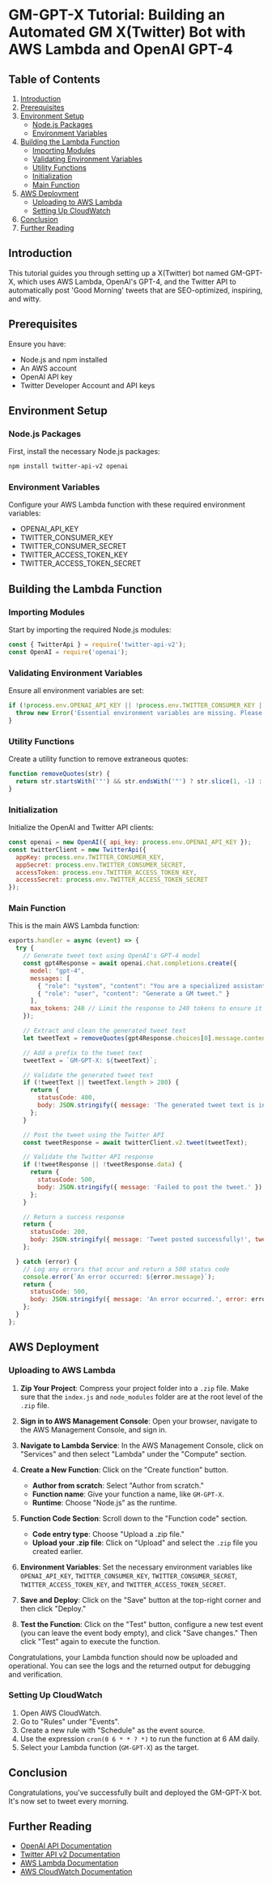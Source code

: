 # GM-GPT-X Tutorial: Building an Automated GM X(Twitter) Bot with AWS Lambda and OpenAI GPT-4

## Table of Contents

1. [Introduction](#introduction)
2. [Prerequisites](#prerequisites)
3. [Environment Setup](#environment-setup)
    - [Node.js Packages](#nodejs-packages)
    - [Environment Variables](#environment-variables)
4. [Building the Lambda Function](#building-the-lambda-function)
    - [Importing Modules](#importing-modules)
    - [Validating Environment Variables](#validating-environment-variables)
    - [Utility Functions](#utility-functions)
    - [Initialization](#initialization)
    - [Main Function](#main-function)
5. [AWS Deployment](#aws-deployment)
    - [Uploading to AWS Lambda](#uploading-to-aws-lambda)
    - [Setting Up CloudWatch](#setting-up-cloudwatch)
6. [Conclusion](#conclusion)
7. [Further Reading](#further-reading)

## Introduction

This tutorial guides you through setting up a X(Twitter) bot named GM-GPT-X, which uses AWS Lambda, OpenAI's GPT-4, and the Twitter API to automatically post 'Good Morning' tweets that are SEO-optimized, inspiring, and witty.

## Prerequisites

Ensure you have:

- Node.js and npm installed
- An AWS account
- OpenAI API key
- Twitter Developer Account and API keys

## Environment Setup

### Node.js Packages

First, install the necessary Node.js packages:

```bash
npm install twitter-api-v2 openai
```

### Environment Variables

Configure your AWS Lambda function with these required environment variables:

- OPENAI_API_KEY
- TWITTER_CONSUMER_KEY
- TWITTER_CONSUMER_SECRET
- TWITTER_ACCESS_TOKEN_KEY
- TWITTER_ACCESS_TOKEN_SECRET

## Building the Lambda Function

### Importing Modules

Start by importing the required Node.js modules:

```javascript
const { TwitterApi } = require('twitter-api-v2');
const OpenAI = require('openai');
```

### Validating Environment Variables

Ensure all environment variables are set:

```javascript
if (!process.env.OPENAI_API_KEY || !process.env.TWITTER_CONSUMER_KEY || !process.env.TWITTER_CONSUMER_SECRET || !process.env.TWITTER_ACCESS_TOKEN_KEY || !process.env.TWITTER_ACCESS_TOKEN_SECRET) {
  throw new Error('Essential environment variables are missing. Please check your configuration.');
}
```

### Utility Functions

Create a utility function to remove extraneous quotes:

```javascript
function removeQuotes(str) {
  return str.startsWith('"') && str.endsWith('"') ? str.slice(1, -1) : str;
}
```

### Initialization

Initialize the OpenAI and Twitter API clients:

```javascript
const openai = new OpenAI({ api_key: process.env.OPENAI_API_KEY });
const twitterClient = new TwitterApi({
  appKey: process.env.TWITTER_CONSUMER_KEY,
  appSecret: process.env.TWITTER_CONSUMER_SECRET,
  accessToken: process.env.TWITTER_ACCESS_TOKEN_KEY,
  accessSecret: process.env.TWITTER_ACCESS_TOKEN_SECRET
});
```

### Main Function

This is the main AWS Lambda function:

```javascript
exports.handler = async (event) => {
  try {
    // Generate tweet text using OpenAI's GPT-4 model
    const gpt4Response = await openai.chat.completions.create({
      model: "gpt-4",
      messages: [
        { "role": "system", "content": "You are a specialized assistant. Generate an inspiring, SEO-optimized, and witty 'Good Morning' tweet." },
        { "role": "user", "content": "Generate a GM tweet." }
      ],
      max_tokens: 240 // Limit the response to 240 tokens to ensure it fits within a tweet
    });

    // Extract and clean the generated tweet text
    let tweetText = removeQuotes(gpt4Response.choices[0].message.content.trim());

    // Add a prefix to the tweet text
    tweetText = `GM-GPT-X: ${tweetText}`;

    // Validate the generated tweet text
    if (!tweetText || tweetText.length > 280) {
      return {
        statusCode: 400,
        body: JSON.stringify({ message: 'The generated tweet text is invalid.' })
      };
    }

    // Post the tweet using the Twitter API
    const tweetResponse = await twitterClient.v2.tweet(tweetText);

    // Validate the Twitter API response
    if (!tweetResponse || !tweetResponse.data) {
      return {
        statusCode: 500,
        body: JSON.stringify({ message: 'Failed to post the tweet.' })
      };
    }

    // Return a success response
    return {
      statusCode: 200,
      body: JSON.stringify({ message: 'Tweet posted successfully!', tweetId: tweetResponse.data.id })
    };

  } catch (error) {
    // Log any errors that occur and return a 500 status code
    console.error(`An error occurred: ${error.message}`);
    return {
      statusCode: 500,
      body: JSON.stringify({ message: 'An error occurred.', error: error.message })
    };
  }
};
```

## AWS Deployment

### Uploading to AWS Lambda

1. **Zip Your Project**: Compress your project folder into a `.zip` file. Make sure that the `index.js` and `node_modules` folder are at the root level of the `.zip` file.

2. **Sign in to AWS Management Console**: Open your browser, navigate to the AWS Management Console, and sign in.

3. **Navigate to Lambda Service**: In the AWS Management Console, click on "Services" and then select "Lambda" under the "Compute" section.

4. **Create a New Function**: Click on the "Create function" button.

    - **Author from scratch**: Select "Author from scratch."
    - **Function name**: Give your function a name, like `GM-GPT-X`.
    - **Runtime**: Choose "Node.js" as the runtime.
  
5. **Function Code Section**: Scroll down to the "Function code" section.

    - **Code entry type**: Choose "Upload a .zip file."
    - **Upload your .zip file**: Click on "Upload" and select the `.zip` file you created earlier.

6. **Environment Variables**: Set the necessary environment variables like `OPENAI_API_KEY`, `TWITTER_CONSUMER_KEY`, `TWITTER_CONSUMER_SECRET`, `TWITTER_ACCESS_TOKEN_KEY`, and `TWITTER_ACCESS_TOKEN_SECRET`.

7. **Save and Deploy**: Click on the "Save" button at the top-right corner and then click "Deploy."

8. **Test the Function**: Click on the "Test" button, configure a new test event (you can leave the event body empty), and click "Save changes." Then click "Test" again to execute the function.

Congratulations, your Lambda function should now be uploaded and operational. You can see the logs and the returned output for debugging and verification.


### Setting Up CloudWatch

1. Open AWS CloudWatch.
2. Go to "Rules" under "Events".
3. Create a new rule with "Schedule" as the event source.
4. Use the expression `cron(0 6 * * ? *)` to run the function at 6 AM daily.
5. Select your Lambda function (`GM-GPT-X`) as the target.

## Conclusion

Congratulations, you've successfully built and deployed the GM-GPT-X bot. It's now set to tweet every morning.

## Further Reading

- [OpenAI API Documentation](https://beta.openai.com/docs/)
- [Twitter API v2 Documentation](https://developer.twitter.com/en/docs/twitter-api)
- [AWS Lambda Documentation](https://docs.aws.amazon.com/lambda/latest/dg/welcome.html)
- [AWS CloudWatch Documentation](https://docs.aws.amazon.com/AmazonCloudWatch/latest/monitoring/WhatIsCloudWatch.html)
